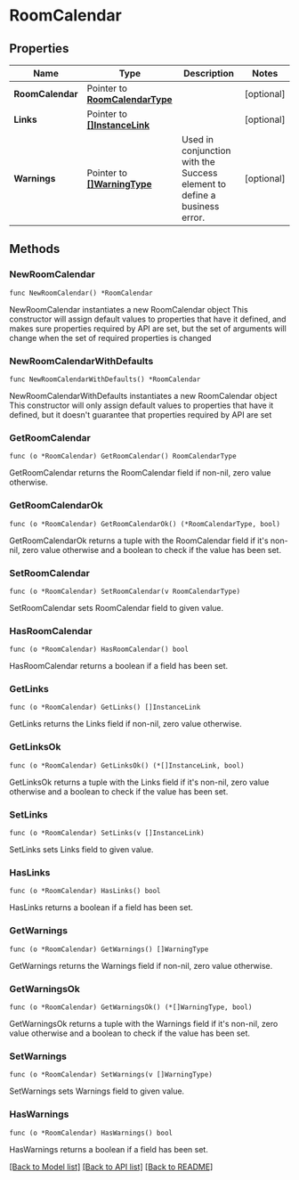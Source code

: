 # RoomCalendar

## Properties

Name | Type | Description | Notes
------------ | ------------- | ------------- | -------------
**RoomCalendar** | Pointer to [**RoomCalendarType**](RoomCalendarType.md) |  | [optional] 
**Links** | Pointer to [**[]InstanceLink**](InstanceLink.md) |  | [optional] 
**Warnings** | Pointer to [**[]WarningType**](WarningType.md) | Used in conjunction with the Success element to define a business error. | [optional] 

## Methods

### NewRoomCalendar

`func NewRoomCalendar() *RoomCalendar`

NewRoomCalendar instantiates a new RoomCalendar object
This constructor will assign default values to properties that have it defined,
and makes sure properties required by API are set, but the set of arguments
will change when the set of required properties is changed

### NewRoomCalendarWithDefaults

`func NewRoomCalendarWithDefaults() *RoomCalendar`

NewRoomCalendarWithDefaults instantiates a new RoomCalendar object
This constructor will only assign default values to properties that have it defined,
but it doesn't guarantee that properties required by API are set

### GetRoomCalendar

`func (o *RoomCalendar) GetRoomCalendar() RoomCalendarType`

GetRoomCalendar returns the RoomCalendar field if non-nil, zero value otherwise.

### GetRoomCalendarOk

`func (o *RoomCalendar) GetRoomCalendarOk() (*RoomCalendarType, bool)`

GetRoomCalendarOk returns a tuple with the RoomCalendar field if it's non-nil, zero value otherwise
and a boolean to check if the value has been set.

### SetRoomCalendar

`func (o *RoomCalendar) SetRoomCalendar(v RoomCalendarType)`

SetRoomCalendar sets RoomCalendar field to given value.

### HasRoomCalendar

`func (o *RoomCalendar) HasRoomCalendar() bool`

HasRoomCalendar returns a boolean if a field has been set.

### GetLinks

`func (o *RoomCalendar) GetLinks() []InstanceLink`

GetLinks returns the Links field if non-nil, zero value otherwise.

### GetLinksOk

`func (o *RoomCalendar) GetLinksOk() (*[]InstanceLink, bool)`

GetLinksOk returns a tuple with the Links field if it's non-nil, zero value otherwise
and a boolean to check if the value has been set.

### SetLinks

`func (o *RoomCalendar) SetLinks(v []InstanceLink)`

SetLinks sets Links field to given value.

### HasLinks

`func (o *RoomCalendar) HasLinks() bool`

HasLinks returns a boolean if a field has been set.

### GetWarnings

`func (o *RoomCalendar) GetWarnings() []WarningType`

GetWarnings returns the Warnings field if non-nil, zero value otherwise.

### GetWarningsOk

`func (o *RoomCalendar) GetWarningsOk() (*[]WarningType, bool)`

GetWarningsOk returns a tuple with the Warnings field if it's non-nil, zero value otherwise
and a boolean to check if the value has been set.

### SetWarnings

`func (o *RoomCalendar) SetWarnings(v []WarningType)`

SetWarnings sets Warnings field to given value.

### HasWarnings

`func (o *RoomCalendar) HasWarnings() bool`

HasWarnings returns a boolean if a field has been set.


[[Back to Model list]](../README.md#documentation-for-models) [[Back to API list]](../README.md#documentation-for-api-endpoints) [[Back to README]](../README.md)


